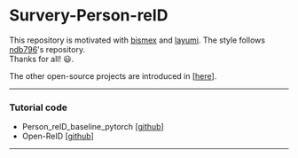 # Survery-Person-reID
This repository is motivated with [bismex](https://github.com/bismex/Awesome-person-re-identification) and [layumi](https://github.com/layumi/Person_reID_baseline_pytorch). The style follows [ndb796](https://github.com/ndb796/Deep-Learning-Paper-Review-and-Practice)'s repository. <br/> Thanks for all! :smiley:. <br/> 

The other open-source projects are introduced in [[here](https://awesomeopensource.com/projects/person-reid)].


---
### Tutorial code 
* Person_reID_baseline_pytorch [[github](https://github.com/layumi/Person_reID_baseline_pytorch)]
* Open-ReID [[github](https://github.com/Cysu/open-reid)]

---
